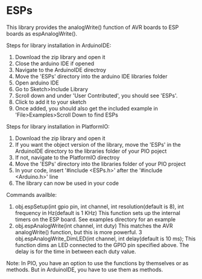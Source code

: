 # ESPs
This library provides the analogWrite() function of AVR boards to ESP boards as espAnalogWrite().

Steps for library installation in ArduinoIDE:
1. Download the zip library and open it
2. Close the arduino IDE if opened
3. Navigate to the ArduinoIDE directroy
4. Move the 'ESPs' directory into the arduino IDE libraries folder
5. Open arduino IDE
6. Go to Sketch>Include Library
7. Scroll down and under 'User Contributed', you should see 'ESPs'.
8. Click to add it to your sketch
9. Once added, you should also get the included example in 'File>Examples>Scroll Down to find ESPs

Steps for library installation in PlatformIO:
1. Download the zip library and open it
2. If you want the object version of the library, move the 'ESPs' in the ArduinoIDE directory to the libraries folder of your PIO poject
3. If not, navigate to the PlatformIO directroy
4. Move the 'ESPs' directory into the libraries folder of your PIO project
5. In your code, insert '#include <ESPs.h>' after the '#include <Arduino.h>' line
6. The library can now be used in your code

Commands availble:
1. obj.espSetup(int gpio pin, int channel, int resolution(default is 8), int frequency in Hz(default is 1 KHz)
    This function sets up the internal timers on the ESP board. See examples directory for an example
2. obj.espAnalogWrite(int channel, int duty)
    This matches the AVR analogWrite() function, but this is more powerful.
3  obj.espAnalogWrite_DimLED(int channel, int delay(default is 10 ms);
    This function dims an LED connected to the GPIO pin specified above. The delay is for the time in between each duty value. 

Note: In PIO, you have an option to use the functions by themselves or as methods. But in ArduinoIDE, you have to use them as methods.
